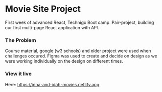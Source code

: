 # Movie Site Project

First week of advanced React, Technigo Boot camp. Pair-project, building our first multi-page React application with API.

### The Problem

Course material, google (w3 schools) and older project were used when challenges occured. Figma was used to create and decide on design as we were working individually on the design on different times.

### View it live
Here: https://inna-and-idah-movies.netlify.app

